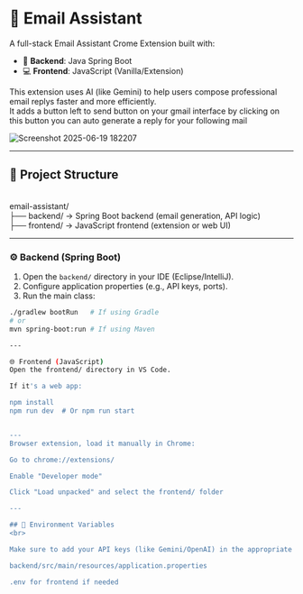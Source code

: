 
# 📧 Email Assistant

A full-stack Email Assistant Crome Extension built with:

- 🔧 **Backend**: Java Spring Boot
- 💻 **Frontend**: JavaScript (Vanilla/Extension)

This extension uses AI (like Gemini) to help users compose professional email replys faster and more efficiently.
<br>
It adds a button left to send button on your gmail interface by clicking on this button you can auto generate a reply for your following mail

![Screenshot 2025-06-19 182207](https://github.com/user-attachments/assets/45c4ac98-c9c6-40b3-bcef-cd0030ac70f1)

---

## 📁 Project Structure
<br>
email-assistant/
<br>
├── backend/ → Spring Boot backend (email generation, API logic)
<br>
├── frontend/ → JavaScript frontend (extension or web UI)

---


### ⚙️ Backend (Spring Boot)

1. Open the `backend/` directory in your IDE (Eclipse/IntelliJ).
2. Configure application properties (e.g., API keys, ports).
3. Run the main class:

```bash
./gradlew bootRun   # If using Gradle
# or
mvn spring-boot:run # If using Maven

---

🌐 Frontend (JavaScript)
Open the frontend/ directory in VS Code.

If it's a web app:

npm install
npm run dev  # Or npm run start


---
Browser extension, load it manually in Chrome:

Go to chrome://extensions/

Enable "Developer mode"

Click "Load unpacked" and select the frontend/ folder

--- 

## 🔑 Environment Variables
<br>

Make sure to add your API keys (like Gemini/OpenAI) in the appropriate config file:

backend/src/main/resources/application.properties

.env for frontend if needed



